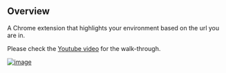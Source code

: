 ## Overview

A Chrome extension that highlights your environment based on the url you are in.

Please check the [Youtube video](https://youtu.be/ybP72yC1vOc) for the walk-through.

[![image](https://user-images.githubusercontent.com/2715151/86314311-5a06d400-bbf5-11ea-9e49-3918f4888594.png)](https://youtu.be/ybP72yC1vOc)
